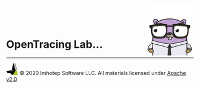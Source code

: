 <img src="../assets/gophernand.png" align="right" width="128" height="auto"/>

<br/>
<br/>
<br/>

# OpenTracing Lab...


---
<img src="../assets/imhotep_logo.png" width="32" height="auto"/> © 2020 Imhotep Software LLC.
All materials licensed under [Apache v2.0](http://www.apache.org/licenses/LICENSE-2.0)
